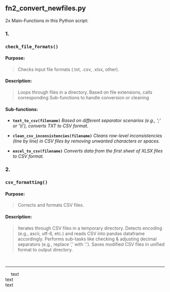 ## fn2_convert_newfiles.py

2x Main-Functions in this Python script:

### 1.
### `check_file_formats()`

#### Purpose: 

> Checks input file formats (.txt, .csv, .xlsx, other).

#### Description:

> Loops through files in a directory. Based on file extensions, calls corresponding Sub-functions to
    handle conversion or cleaning

#### Sub-functions:

- **`text_to_csv(filename)`**
*Based on different separator scenarios (e.g., ';' or '\t'), converts TXT to CSV format.*

- **`clean_csv_inconsistencies(filename)`**
*Cleans row-level inconsistencies (line by line) in CSV files by removing unwanted characters or spaces.*

- **`excel_to_csv(filename)`**
*Converts data from the first sheet of XLSX files to CSV format.*

### 2.
### `csv_formatting()`

#### Purpose: 

> Corrects and formats CSV files.

#### Description:

> Iterates through CSV files in a temporary directory. Detects encoding (e.g., ascii, utf-8, etc.) and reads CSV into
    pandas dataframe accordingly. Performs sub-tasks like checking & adjusting decimal separators
    (e.g., replace ‘,’ with ‘.’). Saves modified CSV files in unified format to output directory.

<br/>

---

&emsp; text
<br/>
text
<br/>
text
